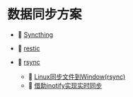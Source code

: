 # 数据同步方案

- 📄 [Syncthing](数据同步方案/Syncthing.md)
- 📄 [restic](数据同步方案/restic.md)
- 📑 [rsync](企业建设/数据同步方案/rsync.md)

  - 📄 [Linux同步文件到Window(rsync)](数据同步方案/rsync/Linux同步文件到Window(rsync).md)
  - 📄 [借助inotify实现实时同步](数据同步方案/rsync/借助inotify实现实时同步.md)

‍
